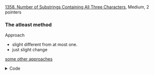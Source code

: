 [1358. Number of Substrings Containing All Three Characters](https://leetcode.com/problems/number-of-substrings-containing-all-three-characters/), Medium, 2 pointers

### The atleast method

Approach
- slight different from at most one.
- just slight change

[some other approaches](https://leetcode.com/problems/number-of-substrings-containing-all-three-characters/discuss/516979/C%2B%2B-Binary-Search-Solution)


<details> 
<summary> Code </summary>

```cpp
class Solution {
  public:
  int numberOfSubstrings(string s) {
    int a = 0; 
    int b = 0; 
    int c = 0;

    int left = 0; 
    int ans = 0;

    for (int right = 0; right < s.size(); right++) {
      a += (s[right] == 'a');
      b += (s[right] == 'b');
      c += (s[right] == 'c');

      while (a > 0 and b > 0 and c > 0) {
        a -= (s[left] == 'a');
        b -= (s[left] == 'b');
        c -= (s[left] == 'c');
        left ++;
      }
      ans += left;
    }
    
    return ans;
  }
};
```

</details> 
